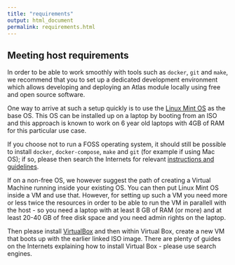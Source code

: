 ```yaml
---
title: "requirements"
output: html_document
permalink: requirements.html
---
```


## Meeting host requirements

In order to be able to work smoothly with tools such as `docker`, `git` and `make`, we recommend that you to set up a dedicated development environment which allows developing and deploying an Atlas module locally using free and open source software. 

One way to arrive at such a setup quickly is to use the [Linux Mint OS](https://linuxmint.com/edition.php?id=249) as the base OS. This OS can be installed up on a laptop by booting from an ISO and this approach is known to work on 6 year old laptops with 4GB of RAM for this particular use case. 

If you choose not to run a FOSS operating system, it should still be possible to install `docker`, `docker-compose`, `make` and `git` (for example if using Mac OS); if so, please then search the Internets for relevant [instructions and guidelines](https://docs.docker.com/docker-for-mac/install/).  

If on a non-free OS, we however suggest the path of creating a Virtual Machine running inside your existing OS. You can then put Linux Mint OS inside a VM and use that. However, for setting up such a VM you need more or less twice the resources in order to be able to run the VM in parallell with the host - so you need a laptop with at least 8 GB of RAM (or more) and at least 20-40 GB of free disk space and you need admin rights on the laptop. 

Then please install [VirtualBox](https://www.virtualbox.org/wiki/Downloads) and then within Virtual Box, create a new VM that boots up with the earlier linked ISO image. There are plenty of guides on the Internets explaining how to install Virtual Box - please use search engines.

